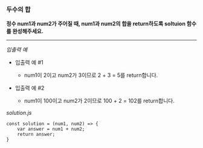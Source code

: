 ### 두수의 합

**정수 num1과 num2가 주어질 때, num1과 num2의 합을 return하도록 soltuion 함수를 완성해주세요.**

---

_입출력 예_

- 입출력 예 #1

  - num1이 2이고 num2가 3이므로 2 + 3 = 5를 return합니다.

- 입출력 예 #2
  - num1이 100이고 num2가 2이므로 100 + 2 = 102를 return합니다.

_solution.js_

```
const solution = (num1, num2) => {
    var answer = num1 + num2;
    return answer;
}
```
